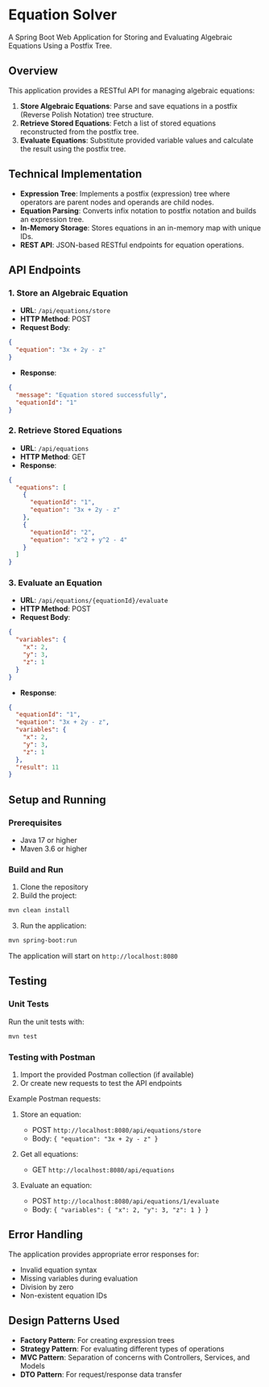 # Equation Solver

A Spring Boot Web Application for Storing and Evaluating Algebraic Equations Using a Postfix Tree.

## Overview

This application provides a RESTful API for managing algebraic equations:

1. **Store Algebraic Equations**: Parse and save equations in a postfix (Reverse Polish Notation) tree structure.
2. **Retrieve Stored Equations**: Fetch a list of stored equations reconstructed from the postfix tree.
3. **Evaluate Equations**: Substitute provided variable values and calculate the result using the postfix tree.

## Technical Implementation

- **Expression Tree**: Implements a postfix (expression) tree where operators are parent nodes and operands are child nodes.
- **Equation Parsing**: Converts infix notation to postfix notation and builds an expression tree.
- **In-Memory Storage**: Stores equations in an in-memory map with unique IDs.
- **REST API**: JSON-based RESTful endpoints for equation operations.

## API Endpoints

### 1. Store an Algebraic Equation

- **URL**: `/api/equations/store`
- **HTTP Method**: POST
- **Request Body**:
```json
{
  "equation": "3x + 2y - z"
}
```
- **Response**:
```json
{
  "message": "Equation stored successfully",
  "equationId": "1"
}
```

### 2. Retrieve Stored Equations

- **URL**: `/api/equations`
- **HTTP Method**: GET
- **Response**:
```json
{
  "equations": [
    {
      "equationId": "1",
      "equation": "3x + 2y - z"
    },
    {
      "equationId": "2",
      "equation": "x^2 + y^2 - 4"
    }
  ]
}
```

### 3. Evaluate an Equation

- **URL**: `/api/equations/{equationId}/evaluate`
- **HTTP Method**: POST
- **Request Body**:
```json
{
  "variables": {
    "x": 2,
    "y": 3,
    "z": 1
  }
}
```
- **Response**:
```json
{
  "equationId": "1",
  "equation": "3x + 2y - z",
  "variables": {
    "x": 2,
    "y": 3,
    "z": 1
  },
  "result": 11
}
```

## Setup and Running

### Prerequisites

- Java 17 or higher
- Maven 3.6 or higher

### Build and Run

1. Clone the repository
2. Build the project:
```bash
mvn clean install
```
3. Run the application:
```bash
mvn spring-boot:run
```

The application will start on `http://localhost:8080`

## Testing

### Unit Tests

Run the unit tests with:
```bash
mvn test
```

### Testing with Postman

1. Import the provided Postman collection (if available)
2. Or create new requests to test the API endpoints

Example Postman requests:

1. Store an equation:
   - POST `http://localhost:8080/api/equations/store`
   - Body: `{ "equation": "3x + 2y - z" }`

2. Get all equations:
   - GET `http://localhost:8080/api/equations`

3. Evaluate an equation:
   - POST `http://localhost:8080/api/equations/1/evaluate`
   - Body: `{ "variables": { "x": 2, "y": 3, "z": 1 } }`

## Error Handling

The application provides appropriate error responses for:
- Invalid equation syntax
- Missing variables during evaluation
- Division by zero
- Non-existent equation IDs

## Design Patterns Used

- **Factory Pattern**: For creating expression trees
- **Strategy Pattern**: For evaluating different types of operations
- **MVC Pattern**: Separation of concerns with Controllers, Services, and Models
- **DTO Pattern**: For request/response data transfer 